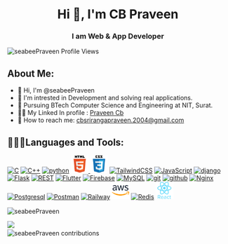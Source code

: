 <h1 align="center">Hi 👋, I'm CB Praveen</h1>
<h3 align="center">I am Web & App Developer</h3>

<!--
**Devilatheaven/Devilatheaven** is a ✨ _special_ ✨ repository because its `README.md` (this file) appears on your GitHub profile.

Here are some ideas to get you started:

- 🔭 I’m currently working on ...
- 🌱 I’m currently learning ...
- 👯 I’m looking to collaborate on ...
- 🤔 I’m looking for help with ...
- 💬 Ask me about ...
- 📫 How to reach me: ...
- 😄 Pronouns: ...
- ⚡ Fun fact: ...
-->
<p align="left"> <img src="https://komarev.com/ghpvc/?username=seabeePraveen&label=Profile%20views&color=0e75b6&style=flat" alt="seabeePraveen Profile Views" /> </p>

<h2>About Me:</h2>
<ul>
<li>👋 Hi, I'm @seabeePraveen</li>
<li>👀 I'm intrested in Development and solving real applications.</li>
<li>🏫 Pursuing BTech Computer Science and Engineering at NIT, Surat.</li>
<li>🧑‍💼 My Linked In profile : <a href="https://www.linkedin.com/in/praveen-cb/">Praveen Cb</a></li>
<li>📧 How to reach me: <a href="mailto:cbsrirangapraveen.2004@gmail.com">cbsrirangapraveen.2004@gmail.com</a></li>
</ul>
<h2>👩🏻‍💻Languages and Tools:</h2>
<!--
![C](https://img.shields.io/badge/c-%2300599C.svg?style=for-the-badge&logo=c&logoColor=white) ![C++](https://img.shields.io/badge/c++-%2300599C.svg?style=for-the-badge&logo=c%2B%2B&logoColor=white) ![Python](https://img.shields.io/badge/python-3670A0?style=for-the-badge&logo=python&logoColor=ffdd54) ![JavaScript](https://img.shields.io/badge/javascript-%23323330.svg?style=for-the-badge&logo=javascript&logoColor=%23F7DF1E) ![Django](https://img.shields.io/badge/django-%23092E20.svg?style=for-the-badge&logo=django&logoColor=white) ![DjangoREST](https://img.shields.io/badge/DJANGO-REST-ff1709?style=for-the-badge&logo=django&logoColor=white&color=ff1709&labelColor=gray) ![Flutter](https://img.shields.io/badge/Flutter-%2302569B.svg?style=for-the-badge&logo=flutter&logoColor=white) ![Firebase](https://img.shields.io/badge/Firebase-%23FFCA28.svg?style=for-the-badge&logo=firebase&logoColor=black)  ![HTML5](https://img.shields.io/badge/html5-%23E34F26.svg?style=for-the-badge&logo=html5&logoColor=white) ![CSS3](https://img.shields.io/badge/css3-%231572B6.svg?style=for-the-badge&logo=css3&logoColor=white) ![Bootstrap](https://img.shields.io/badge/bootstrap-%23563D7C.svg?style=for-the-badge&logo=bootstrap&logoColor=white) 
![Tailwind CSS](https://img.shields.io/badge/Tailwind%20CSS-%2338B2AC.svg?style=for-the-badge&logo=tailwind-css&logoColor=white) ![Postgres](https://img.shields.io/badge/postgres-%23316192.svg?style=for-the-badge&logo=postgresql&logoColor=white) ![Postman](https://img.shields.io/badge/Postman-FF6C37?style=for-the-badge&logo=postman&logoColor=white)  ![Git](https://img.shields.io/badge/git-%23F05033.svg?style=for-the-badge&logo=git&logoColor=white) ![MySQL](https://img.shields.io/badge/MySQL-%2300758F.svg?style=for-the-badge&logo=mysql&logoColor=white)
-->
<p align="left">
  <a href="" target="_blank"><img src="https://cdn.jsdelivr.net/gh/devicons/devicon@latest/icons/c/c-original.svg" alt="C" width="40" height="40"/></a>
  <a href="" target="_blank"><img src="https://cdn.jsdelivr.net/gh/devicons/devicon@latest/icons/cplusplus/cplusplus-original.svg" alt="C++" width="40" height="40"/></a>
  <a href="" target="_blank"><img src="https://cdn.jsdelivr.net/gh/devicons/devicon@latest/icons/python/python-original.svg" alt="python" width="40" height="40"/></a>
  <a href="https://www.w3.org/html/" target="_blank"> <img src="https://raw.githubusercontent.com/devicons/devicon/master/icons/html5/html5-original-wordmark.svg" alt="html5" width="40" height="40"/> </a>
  <a href="https://www.w3schools.com/css/" target="_blank"> <img src="https://raw.githubusercontent.com/devicons/devicon/master/icons/css3/css3-original-wordmark.svg" alt="css3" width="40" height="40"/></a>
  <a href="" target="_blank"><img src="https://cdn.jsdelivr.net/gh/devicons/devicon@latest/icons/tailwindcss/tailwindcss-original.svg"  alt="TailwindCSS" height="40" width="40"/></a>
  <a href="" target="_blank"><img src="https://cdn.jsdelivr.net/gh/devicons/devicon@latest/icons/javascript/javascript-original.svg" alt="JavaScript" width="40" height="40"/></a>
  <a href="" target="_blank"><img src="https://cdn.jsdelivr.net/gh/devicons/devicon@latest/icons/django/django-plain.svg" alt="django" width="40" height="40"/></a>
  <a href="" target="_blank"><img src="https://cdn.jsdelivr.net/gh/devicons/devicon@latest/icons/flask/flask-original-wordmark.svg" alt="Flask" width="40" height="40"/></a>
  <a href="" target="_blank"><img src="https://cdn.jsdelivr.net/gh/devicons/devicon@latest/icons/djangorest/djangorest-original.svg" alt="REST" widht="40" height="40"/></a>
  <a href="" target="_blank"><img src="https://cdn.jsdelivr.net/gh/devicons/devicon@latest/icons/flutter/flutter-original.svg" alt="Flutter" width="40" height="40"/></a>
  <a href="" target="_blank"><img src="https://cdn.jsdelivr.net/gh/devicons/devicon@latest/icons/firebase/firebase-original.svg" alt="Firebase" width="40" height="40"/></a>
  <a href="" target="_blank"><img src="https://cdn.jsdelivr.net/gh/devicons/devicon@latest/icons/mysql/mysql-original.svg" alt="MySQL" width="40" height="40"/></a>
  <a href="" target="_blank"><img src="https://cdn.jsdelivr.net/gh/devicons/devicon@latest/icons/git/git-original.svg" alt="git" width="40" height="40"/></a>
  <a href="" target="_blank"><img src="https://cdn.jsdelivr.net/gh/devicons/devicon@latest/icons/github/github-original.svg" alt="github" width="40" height="40"/></a>
  <a href="" target="_blank"><img src="https://cdn.jsdelivr.net/gh/devicons/devicon@latest/icons/nginx/nginx-original.svg" alt="Nginx" width="40" height="40"/></a>
  <a href="" target="_blank"><img src="https://cdn.jsdelivr.net/gh/devicons/devicon@latest/icons/postgresql/postgresql-original.svg" alt="Postgresql" width="40" height="40"/></a>
  <a href="" target="_blank"><img src="https://cdn.jsdelivr.net/gh/devicons/devicon@latest/icons/postman/postman-original.svg" alt="Postman" width="40" height="40"/></a>
  <a href="" target="_blank"><img src="https://cdn.jsdelivr.net/gh/devicons/devicon@latest/icons/railway/railway-original.svg" alt="Railway" width="40" height="40"/></a>
  <a href="https://aws.amazon.com" target="_blank"><img src="https://raw.githubusercontent.com/devicons/devicon/master/icons/amazonwebservices/amazonwebservices-original-wordmark.svg" alt="aws" width="40" height="40"/></a>
  <a href="" target="_blank"><img src="https://cdn.jsdelivr.net/gh/devicons/devicon@latest/icons/redis/redis-original.svg" alt="Redis" width="40" height="40"/></a>
  <a href="https://reactjs.org/" target="_blank"><img src="https://raw.githubusercontent.com/devicons/devicon/master/icons/react/react-original-wordmark.svg" alt="react" width="40" height="40"/></a>
</p>
<p><img align="center" src="https://github-readme-stats.vercel.app/api/top-langs?username=seabeePraveen&show_icons=true&locale=en&layout=compact" alt="seabeePraveen" /></p>

<p align="left">
  <img src="https://github-readme-stats.vercel.app/api?username=seabeepraveen&hide=stars&show_icons=True" />
  <br>
  <img src="https://github-readme-streak-stats.herokuapp.com/?user=seabeepraveen" alt="seabeePraveen contributions" />

</p>
